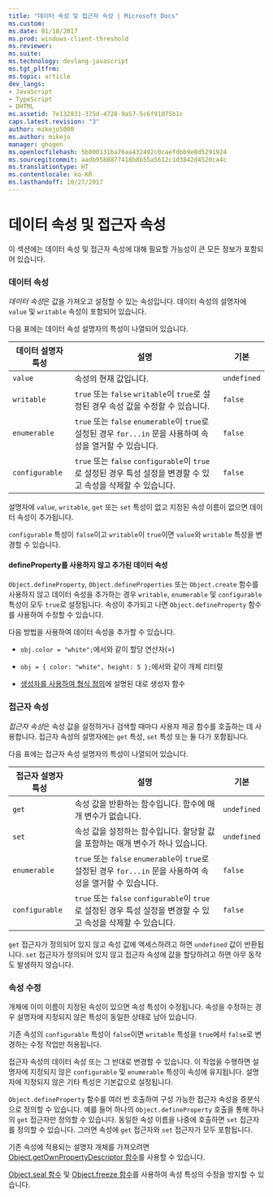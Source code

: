 ```yaml
---
title: "데이터 속성 및 접근자 속성 | Microsoft Docs"
ms.custom: 
ms.date: 01/18/2017
ms.prod: windows-client-threshold
ms.reviewer: 
ms.suite: 
ms.technology: devlang-javascript
ms.tgt_pltfrm: 
ms.topic: article
dev_langs:
- JavaScript
- TypeScript
- DHTML
ms.assetid: 7e132831-375d-4728-9a57-5c6f91075b1c
caps.latest.revision: "3"
author: mikejo5000
ms.author: mikejo
manager: ghogen
ms.openlocfilehash: 5b800131ba76aa432492c0caefdbb9e8d5291924
ms.sourcegitcommit: aadb9588877418b8b55a5612c1d3842d4520ca4c
ms.translationtype: HT
ms.contentlocale: ko-KR
ms.lasthandoff: 10/27/2017
---
```

# <a name="data-properties-and-accessor-properties"></a>데이터 속성 및 접근자 속성
이 섹션에는 데이터 속성 및 접근자 속성에 대해 필요할 가능성이 큰 모든 정보가 포함되어 있습니다.  
  
### <a name="data-properties"></a>데이터 속성  
 *데이터 속성*은 값을 가져오고 설정할 수 있는 속성입니다. 데이터 속성의 설명자에 `value` 및 `writable` 속성이 포함되어 있습니다.  
  
 다음 표에는 데이터 속성 설명자의 특성이 나열되어 있습니다.  
  
|데이터 설명자 특성|설명|기본|  
|-------------------------------|-----------------|-------------|  
|`value`|속성의 현재 값입니다.|`undefined`|  
|`writable`|`true` 또는 `false` `writable`이 `true`로 설정된 경우 속성 값을 수정할 수 있습니다.|`false`|  
|`enumerable`|`true` 또는 `false` `enumerable`이 `true`로 설정된 경우 `for...in` 문을 사용하여 속성을 열거할 수 있습니다.|`false`|  
|`configurable`|`true` 또는 `false` `configurable`이 `true`로 설정된 경우 특성 설정을 변경할 수 있고 속성을 삭제할 수 있습니다.|`false`|  
  
 설명자에 `value`, `writable`, `get` 또는 `set` 특성이 없고 지정된 속성 이름이 없으면 데이터 속성이 추가됩니다.  
  
 `configurable` 특성이 `false`이고 `writable`이 `true`이면 `value`와 `writable` 특성을 변경할 수 있습니다.  
  
#### <a name="data-properties-added-without-using-defineproperty"></a>defineProperty를 사용하지 않고 추가된 데이터 속성  
 `Object.defineProperty`, `Object.defineProperties` 또는 `Object.create` 함수를 사용하지 않고 데이터 속성을 추가하는 경우 `writable`, `enumerable` 및 `configurable` 특성이 모두 `true`로 설정됩니다. 속성이 추가되고 나면 `Object.defineProperty` 함수를 사용하여 수정할 수 있습니다.  
  
 다음 방법을 사용하여 데이터 속성을 추가할 수 있습니다.  
  
-   `obj.color = "white";`에서와 같이 할당 연산자(=)  
  
-   `obj = { color: "white", height: 5 };`에서와 같이 개체 리터럴  
  
-   [생성자를 사용하여 형식 정의](../../javascript/advanced/using-constructors-to-define-types.md)에 설명된 대로 생성자 함수  
  
### <a name="accessor-properties"></a>접근자 속성  
 *접근자 속성*은 속성 값을 설정하거나 검색할 때마다 사용자 제공 함수를 호출하는 데 사용합니다. 접근자 속성의 설명자에는 `get` 특성, `set` 특성 또는 둘 다가 포함됩니다.  
  
 다음 표에는 접근자 속성 설명자의 특성이 나열되어 있습니다.  
  
|접근자 설명자 특성|설명|기본|  
|-----------------------------------|-----------------|-------------|  
|`get`|속성 값을 반환하는 함수입니다. 함수에 매개 변수가 없습니다.|`undefined`|  
|`set`|속성 값을 설정하는 함수입니다. 할당할 값을 포함하는 매개 변수가 하나 있습니다.|`undefined`|  
|`enumerable`|`true` 또는 `false` `enumerable`이 `true`로 설정된 경우 `for...in` 문을 사용하여 속성을 열거할 수 있습니다.|`false`|  
|`configurable`|`true` 또는 `false` `configurable`이 `true`로 설정된 경우 특성 설정을 변경할 수 있고 속성을 삭제할 수 있습니다.|`false`|  
  
 `get` 접근자가 정의되어 있지 않고 속성 값에 액세스하려고 하면 `undefined` 값이 반환됩니다. `set` 접근자가 정의되어 있지 않고 접근자 속성에 값을 할당하려고 하면 아무 동작도 발생하지 않습니다.  
  
### <a name="property-modifications"></a>속성 수정  
 개체에 이미 이름이 지정된 속성이 있으면 속성 특성이 수정됩니다. 속성을 수정하는 경우 설명자에 지정되지 않은 특성이 동일한 상태로 남아 있습니다.  
  
 기존 속성의 `configurable` 특성이 `false`이면 `writable` 특성을 `true`에서 `false`로 변경하는 수정 작업만 허용됩니다.  
  
 접근자 속성의 데이터 속성 또는 그 반대로 변경할 수 있습니다. 이 작업을 수행하면 설명자에 지정되지 않은 `configurable` 및 `enumerable` 특성이 속성에 유지됩니다. 설명자에 지정되지 않은 기타 특성은 기본값으로 설정됩니다.  
  
 `Object.defineProperty` 함수를 여러 번 호출하여 구성 가능한 접근자 속성을 증분식으로 정의할 수 있습니다. 예를 들어 하나의 `Object.defineProperty` 호출을 통해 하나의 `get` 접근자만 정의할 수 있습니다. 동일한 속성 이름을 나중에 호출하면 `set` 접근자를 정의할 수 있습니다. 그러면 속성에 `get` 접근자와 `set` 접근자가 모두 포함됩니다.  
  
 기존 속성에 적용되는 설명자 개체를 가져오려면 [Object.getOwnPropertyDescriptor 함수](../../javascript/reference/object-getownpropertydescriptor-function-javascript.md)를 사용할 수 있습니다.  
  
 [Object.seal 함수](../../javascript/reference/object-seal-function-javascript.md) 및 [Object.freeze 함수](../../javascript/reference/object-freeze-function-javascript.md)를 사용하여 속성 특성의 수정을 방지할 수 있습니다.